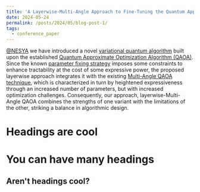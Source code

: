 ```yaml
---
title: 'A Layerwise-Multi-Angle Approach to Fine-Tuning the Quantum Approximate Optimization Algorithm'
date: 2024-05-24
permalink: /posts/2024/05/blog-post-1/
tags:
  - conference_paper
---
```


[@NESYA](https://github.com/NesyaLab) we have introduced a novel [variational quantum algorithm](https://arxiv.org/abs/2012.09265) built upon the established [Quantum Approximate Optimization Algorithm (QAOA)](https://arxiv.org/abs/1411.4028). Since the known [parameter fixing strategy](https://arxiv.org/abs/2108.05288) imposes some constraints to enhance tractability at the cost of some expressive power, the proposed layerwise approach integrates it with the existing [Multi-Angle QAOA technique](https://arxiv.org/abs/2109.11455), which is characterized in turn by heightened expressiveness through an increased number of parameters, but with increased optimization challenges. Consequently, our approach, layerwise-Multi-Angle QAOA combines the strengths of one variant with the limitations of the other, striking a balance in algorithmic design.

Headings are cool
======

You can have many headings
======

Aren't headings cool?
------
